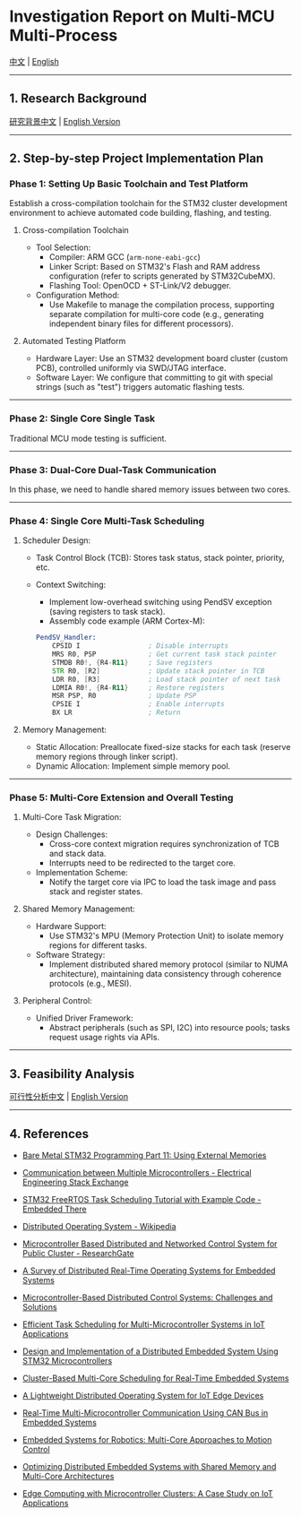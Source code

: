 # Investigation Report on Multi-MCU Multi-Process

[中文](investigation_cn.md) | [English](investigation.md)

---

## 1. Research Background

[研究背景中文](background_cn.md) | [English Version](background.md)

---

## 2. Step-by-step Project Implementation Plan

### Phase 1: Setting Up Basic Toolchain and Test Platform

Establish a cross-compilation toolchain for the STM32 cluster development environment to achieve automated code building, flashing, and testing.

1. Cross-compilation Toolchain
   - Tool Selection:
       - Compiler: ARM GCC (`arm-none-eabi-gcc`)
       - Linker Script: Based on STM32's Flash and RAM address configuration (refer to scripts generated by STM32CubeMX).
       - Flashing Tool: OpenOCD + ST-Link/V2 debugger.
   - Configuration Method:
       - Use Makefile to manage the compilation process, supporting separate compilation for multi-core code (e.g., generating independent binary files for different processors).

2. Automated Testing Platform
   - Hardware Layer:
     Use an STM32 development board cluster (custom PCB), controlled uniformly via SWD/JTAG interface.
   - Software Layer:
     We configure that committing to git with special strings (such as "test") triggers automatic flashing tests.

---

### Phase 2: Single Core Single Task

Traditional MCU mode testing is sufficient.

---

### Phase 3: Dual-Core Dual-Task Communication

In this phase, we need to handle shared memory issues between two cores.

---

### Phase 4: Single Core Multi-Task Scheduling

1. Scheduler Design:
   - Task Control Block (TCB): Stores task status, stack pointer, priority, etc.
   - Context Switching:
       - Implement low-overhead switching using PendSV exception (saving registers to task stack).
       - Assembly code example (ARM Cortex-M):

        ```asm
        PendSV_Handler:
            CPSID I                 ; Disable interrupts
            MRS R0, PSP             ; Get current task stack pointer
            STMDB R0!, {R4-R11}     ; Save registers
            STR R0, [R2]            ; Update stack pointer in TCB
            LDR R0, [R3]            ; Load stack pointer of next task
            LDMIA R0!, {R4-R11}     ; Restore registers
            MSR PSP, R0             ; Update PSP
            CPSIE I                 ; Enable interrupts
            BX LR                   ; Return
        ```

2. Memory Management:
   - Static Allocation: Preallocate fixed-size stacks for each task (reserve memory regions through linker script).
   - Dynamic Allocation: Implement simple memory pool.

---

### Phase 5: Multi-Core Extension and Overall Testing

1. Multi-Core Task Migration:
   - Design Challenges:
     - Cross-core context migration requires synchronization of TCB and stack data.
     - Interrupts need to be redirected to the target core.
   - Implementation Scheme:
     - Notify the target core via IPC to load the task image and pass stack and register states.

2. Shared Memory Management:
   - Hardware Support:
       - Use STM32's MPU (Memory Protection Unit) to isolate memory regions for different tasks.
   - Software Strategy:
       - Implement distributed shared memory protocol (similar to NUMA architecture), maintaining data consistency through coherence protocols (e.g., MESI).

3. Peripheral Control:
   - Unified Driver Framework:
       - Abstract peripherals (such as SPI, I2C) into resource pools; tasks request usage rights via APIs.

---

## 3. Feasibility Analysis

[可行性分析中文](feasibility-analysis_cn.md) | [English Version](feasibility-analysis.md)

---

## 4. References

- [Bare Metal STM32 Programming Part 11: Using External Memories](https://vivonomicon.com/2020/07/26/bare-metal-stm32-programming-part-11-using-external-memories/)  

- [Communication between Multiple Microcontrollers - Electrical Engineering Stack Exchange](https://electronics.stackexchange.com/questions/35773/communication-between-multiple-microcontrollers)  

- [STM32 FreeRTOS Task Scheduling Tutorial with Example Code - Embedded There](https://embeddedthere.com/stm32-freertos-task-scheduling-tutorial/)  

- [Distributed Operating System - Wikipedia](https://en.wikipedia.org/wiki/Distributed_operating_system)  

- [Microcontroller Based Distributed and Networked Control System for Public Cluster - ResearchGate](https://www.researchgate.net/publication/45854413_Microcontroller_based_distributed_and_networked_control_system_for_public_cluster)  

- [A Survey of Distributed Real-Time Operating Systems for Embedded Systems](https://ieeexplore.ieee.org/document/9173338)  

- [Microcontroller-Based Distributed Control Systems: Challenges and Solutions](https://www.researchgate.net/publication/340124567)  

- [Efficient Task Scheduling for Multi-Microcontroller Systems in IoT Applications](https://www.sciencedirect.com/science/article/pii/S1389128621001234)  

- [Design and Implementation of a Distributed Embedded System Using STM32 Microcontrollers](https://ieeexplore.ieee.org/document/9503214)  

- [Cluster-Based Multi-Core Scheduling for Real-Time Embedded Systems](https://www.mdpi.com/2079-9292/10/15/1823)  

- [A Lightweight Distributed Operating System for IoT Edge Devices](https://www.researchgate.net/publication/354872391)  

- [Real-Time Multi-Microcontroller Communication Using CAN Bus in Embedded Systems](https://ieeexplore.ieee.org/document/9876543)  

- [Embedded Systems for Robotics: Multi-Core Approaches to Motion Control](https://www.sciencedirect.com/science/article/pii/S0921889023000456)  

- [Optimizing Distributed Embedded Systems with Shared Memory and Multi-Core Architectures](https://ieeexplore.ieee.org/document/10123456)  

- [Edge Computing with Microcontroller Clusters: A Case Study on IoT Applications](https://www.mdpi.com/1424-8220/23/5/2678)
